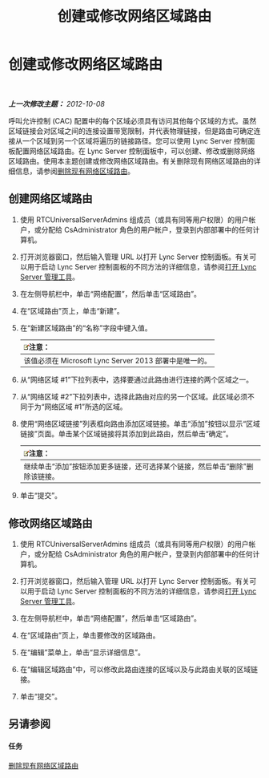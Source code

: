﻿---
title: 创建或修改网络区域路由
TOCTitle: 创建或修改网络区域路由
ms:assetid: 76993daa-76c2-4cec-8363-de8aebef0145
ms:mtpsurl: https://technet.microsoft.com/zh-cn/library/Gg521016(v=OCS.15)
ms:contentKeyID: 49313286
ms.date: 05/19/2016
mtps_version: v=OCS.15
ms.translationtype: HT
---

# 创建或修改网络区域路由

 

_**上一次修改主题：** 2012-10-08_

呼叫允许控制 (CAC) 配置中的每个区域必须具有访问其他每个区域的方式。虽然区域链接会对区域之间的连接设置带宽限制，并代表物理链接，但是路由可确定连接从一个区域到另一个区域将遍历的链接路径。您可以使用 Lync Server 控制面板配置网络区域路由。在 Lync Server 控制面板中，可以创建、修改或删除网络区域路由。使用本主题创建或修改网络区域路由。有关删除现有网络区域路由的详细信息，请参阅[删除现有网络区域路由](lync-server-2013-deleting-existing-network-region-routes.md)。

## 创建网络区域路由

1.  使用 RTCUniversalServerAdmins 组成员（或具有同等用户权限）的用户帐户，或分配给 CsAdministrator 角色的用户帐户，登录到内部部署中的任何计算机。

2.  打开浏览器窗口，然后输入管理 URL 以打开 Lync Server 控制面板。有关可以用于启动 Lync Server 控制面板的不同方法的详细信息，请参阅[打开 Lync Server 管理工具](lync-server-2013-open-lync-server-administrative-tools.md)。

3.  在左侧导航栏中，单击“网络配置”，然后单击“区域路由”。

4.  在“区域路由”页上，单击“新建”。

5.  在“新建区域路由”的“名称”字段中键入值。
    
    <table>
    <thead>
    <tr class="header">
    <th><img src="images/Dn783119.note(OCS.15).gif" title="note" alt="note" />注意：</th>
    </tr>
    </thead>
    <tbody>
    <tr class="odd">
    <td>该值必须在 Microsoft Lync Server 2013 部署中是唯一的。</td>
    </tr>
    </tbody>
    </table>


6.  从“网络区域 \#1”下拉列表中，选择要通过此路由进行连接的两个区域之一。

7.  从“网络区域 \#2”下拉列表中，选择此路由对应的另一个区域。此区域必须不同于为“网络区域 \#1”所选的区域。

8.  使用“网络区域链接”列表框向路由添加区域链接。单击“添加”按钮以显示“区域链接”页面。单击某个区域链接将其添加到此路由，然后单击“确定”。
    
    <table>
    <thead>
    <tr class="header">
    <th><img src="images/Dn783119.note(OCS.15).gif" title="note" alt="note" />注意：</th>
    </tr>
    </thead>
    <tbody>
    <tr class="odd">
    <td>继续单击“添加”按钮添加更多链接，还可选择某个链接，然后单击“删除”删除该链接。</td>
    </tr>
    </tbody>
    </table>


9.  单击“提交”。

## 修改网络区域路由

1.  使用 RTCUniversalServerAdmins 组成员（或具有同等用户权限）的用户帐户，或分配给 CsAdministrator 角色的用户帐户，登录到内部部署中的任何计算机。

2.  打开浏览器窗口，然后输入管理 URL 以打开 Lync Server 控制面板。有关可以用于启动 Lync Server 控制面板的不同方法的详细信息，请参阅[打开 Lync Server 管理工具](lync-server-2013-open-lync-server-administrative-tools.md)。

3.  在左侧导航栏中，单击“网络配置”，然后单击“区域路由”。

4.  在“区域路由”页上，单击要修改的区域路由。

5.  在“编辑”菜单上，单击“显示详细信息”。

6.  在“编辑区域路由”中，可以修改此路由连接的区域以及与此路由关联的区域链接。

7.  单击“提交”。

## 另请参阅

#### 任务

[删除现有网络区域路由](lync-server-2013-deleting-existing-network-region-routes.md)

